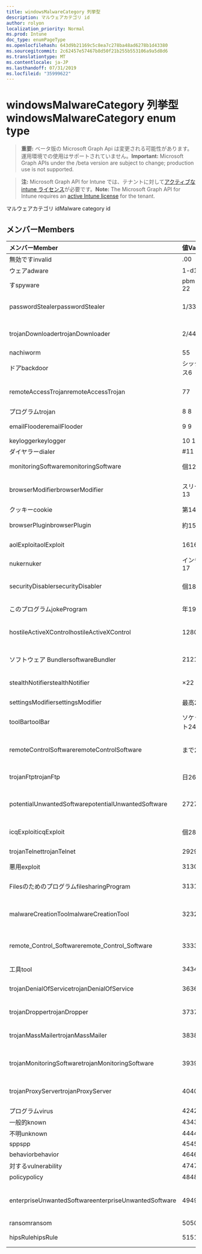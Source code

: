 ```yaml
---
title: windowsMalwareCategory 列挙型
description: マルウェアカテゴリ id
author: rolyon
localization_priority: Normal
ms.prod: Intune
doc_type: enumPageType
ms.openlocfilehash: 643d9b21169c5c8ea7c278ba48ad6278b1d43380
ms.sourcegitcommit: 2c62457e57467b8d50f21b255b553106a9a5d8d6
ms.translationtype: MT
ms.contentlocale: ja-JP
ms.lasthandoff: 07/31/2019
ms.locfileid: "35999622"
---
```

# <a name="windowsmalwarecategory-enum-type"></a><span data-ttu-id="87c61-103">windowsMalwareCategory 列挙型</span><span class="sxs-lookup"><span data-stu-id="87c61-103">windowsMalwareCategory enum type</span></span>

> <span data-ttu-id="87c61-104">**重要:** ベータ版の Microsoft Graph Api は変更される可能性があります。運用環境での使用はサポートされていません。</span><span class="sxs-lookup"><span data-stu-id="87c61-104">**Important:** Microsoft Graph APIs under the /beta version are subject to change; production use is not supported.</span></span>

> <span data-ttu-id="87c61-105">**注:** Microsoft Graph API for Intune では、テナントに対して[アクティブな intune ライセンス](https://go.microsoft.com/fwlink/?linkid=839381)が必要です。</span><span class="sxs-lookup"><span data-stu-id="87c61-105">**Note:** The Microsoft Graph API for Intune requires an [active Intune license](https://go.microsoft.com/fwlink/?linkid=839381) for the tenant.</span></span>

<span data-ttu-id="87c61-106">マルウェアカテゴリ id</span><span class="sxs-lookup"><span data-stu-id="87c61-106">Malware category id</span></span>

## <a name="members"></a><span data-ttu-id="87c61-107">メンバー</span><span class="sxs-lookup"><span data-stu-id="87c61-107">Members</span></span>
|<span data-ttu-id="87c61-108">メンバー</span><span class="sxs-lookup"><span data-stu-id="87c61-108">Member</span></span>|<span data-ttu-id="87c61-109">値</span><span class="sxs-lookup"><span data-stu-id="87c61-109">Value</span></span>|<span data-ttu-id="87c61-110">説明</span><span class="sxs-lookup"><span data-stu-id="87c61-110">Description</span></span>|
|:---|:---|:---|
|<span data-ttu-id="87c61-111">無効です</span><span class="sxs-lookup"><span data-stu-id="87c61-111">invalid</span></span>|<span data-ttu-id="87c61-112">.0</span><span class="sxs-lookup"><span data-stu-id="87c61-112">0</span></span>|<span data-ttu-id="87c61-113">Invalid</span><span class="sxs-lookup"><span data-stu-id="87c61-113">Invalid</span></span>|
|<span data-ttu-id="87c61-114">ウェア</span><span class="sxs-lookup"><span data-stu-id="87c61-114">adware</span></span>|<span data-ttu-id="87c61-115">1-d</span><span class="sxs-lookup"><span data-stu-id="87c61-115">1</span></span>|<span data-ttu-id="87c61-116">ウェア</span><span class="sxs-lookup"><span data-stu-id="87c61-116">Adware</span></span>|
|<span data-ttu-id="87c61-117">す</span><span class="sxs-lookup"><span data-stu-id="87c61-117">spyware</span></span>|<span data-ttu-id="87c61-118">pbm-2</span><span class="sxs-lookup"><span data-stu-id="87c61-118">2</span></span>|<span data-ttu-id="87c61-119">す</span><span class="sxs-lookup"><span data-stu-id="87c61-119">Spyware</span></span>|
|<span data-ttu-id="87c61-120">passwordStealer</span><span class="sxs-lookup"><span data-stu-id="87c61-120">passwordStealer</span></span>|<span data-ttu-id="87c61-121">1/3</span><span class="sxs-lookup"><span data-stu-id="87c61-121">3</span></span>|<span data-ttu-id="87c61-122">パスワードの stealer</span><span class="sxs-lookup"><span data-stu-id="87c61-122">Password stealer</span></span>|
|<span data-ttu-id="87c61-123">trojanDownloader</span><span class="sxs-lookup"><span data-stu-id="87c61-123">trojanDownloader</span></span>|<span data-ttu-id="87c61-124">2/4</span><span class="sxs-lookup"><span data-stu-id="87c61-124">4</span></span>|<span data-ttu-id="87c61-125">トロイのダウンローダー</span><span class="sxs-lookup"><span data-stu-id="87c61-125">Trojan downloader</span></span>|
|<span data-ttu-id="87c61-126">nachi</span><span class="sxs-lookup"><span data-stu-id="87c61-126">worm</span></span>|<span data-ttu-id="87c61-127">5</span><span class="sxs-lookup"><span data-stu-id="87c61-127">5</span></span>|<span data-ttu-id="87c61-128">Nachi</span><span class="sxs-lookup"><span data-stu-id="87c61-128">Worm</span></span>|
|<span data-ttu-id="87c61-129">ドア</span><span class="sxs-lookup"><span data-stu-id="87c61-129">backdoor</span></span>|<span data-ttu-id="87c61-130">シックス</span><span class="sxs-lookup"><span data-stu-id="87c61-130">6</span></span>|<span data-ttu-id="87c61-131">ドア</span><span class="sxs-lookup"><span data-stu-id="87c61-131">Backdoor</span></span>|
|<span data-ttu-id="87c61-132">remoteAccessTrojan</span><span class="sxs-lookup"><span data-stu-id="87c61-132">remoteAccessTrojan</span></span>|<span data-ttu-id="87c61-133">7</span><span class="sxs-lookup"><span data-stu-id="87c61-133">7</span></span>|<span data-ttu-id="87c61-134">リモートアクセストロイの木馬</span><span class="sxs-lookup"><span data-stu-id="87c61-134">Remote access Trojan</span></span>|
|<span data-ttu-id="87c61-135">プログラム</span><span class="sxs-lookup"><span data-stu-id="87c61-135">trojan</span></span>|<span data-ttu-id="87c61-136">8 </span><span class="sxs-lookup"><span data-stu-id="87c61-136">8</span></span>|<span data-ttu-id="87c61-137">プログラム</span><span class="sxs-lookup"><span data-stu-id="87c61-137">Trojan</span></span>|
|<span data-ttu-id="87c61-138">emailFlooder</span><span class="sxs-lookup"><span data-stu-id="87c61-138">emailFlooder</span></span>|<span data-ttu-id="87c61-139">9 </span><span class="sxs-lookup"><span data-stu-id="87c61-139">9</span></span>|<span data-ttu-id="87c61-140">電子メール flooder</span><span class="sxs-lookup"><span data-stu-id="87c61-140">Email flooder</span></span>|
|<span data-ttu-id="87c61-141">keylogger</span><span class="sxs-lookup"><span data-stu-id="87c61-141">keylogger</span></span>|<span data-ttu-id="87c61-142">10 </span><span class="sxs-lookup"><span data-stu-id="87c61-142">10</span></span>|<span data-ttu-id="87c61-143">Keylogger</span><span class="sxs-lookup"><span data-stu-id="87c61-143">Keylogger</span></span>|
|<span data-ttu-id="87c61-144">ダイヤラー</span><span class="sxs-lookup"><span data-stu-id="87c61-144">dialer</span></span>|<span data-ttu-id="87c61-145">#</span><span class="sxs-lookup"><span data-stu-id="87c61-145">11</span></span>|<span data-ttu-id="87c61-146">ダイヤラー</span><span class="sxs-lookup"><span data-stu-id="87c61-146">Dialer</span></span>|
|<span data-ttu-id="87c61-147">monitoringSoftware</span><span class="sxs-lookup"><span data-stu-id="87c61-147">monitoringSoftware</span></span>|<span data-ttu-id="87c61-148">個</span><span class="sxs-lookup"><span data-stu-id="87c61-148">12</span></span>|<span data-ttu-id="87c61-149">監視ソフトウェア</span><span class="sxs-lookup"><span data-stu-id="87c61-149">Monitoring software</span></span>|
|<span data-ttu-id="87c61-150">browserModifier</span><span class="sxs-lookup"><span data-stu-id="87c61-150">browserModifier</span></span>|<span data-ttu-id="87c61-151">スリー</span><span class="sxs-lookup"><span data-stu-id="87c61-151">13</span></span>|<span data-ttu-id="87c61-152">ブラウザーのモディファイア</span><span class="sxs-lookup"><span data-stu-id="87c61-152">Browser modifier</span></span>|
|<span data-ttu-id="87c61-153">クッキー</span><span class="sxs-lookup"><span data-stu-id="87c61-153">cookie</span></span>|<span data-ttu-id="87c61-154">第</span><span class="sxs-lookup"><span data-stu-id="87c61-154">14</span></span>|<span data-ttu-id="87c61-155">クッキー</span><span class="sxs-lookup"><span data-stu-id="87c61-155">Cookie</span></span>|
|<span data-ttu-id="87c61-156">browserPlugin</span><span class="sxs-lookup"><span data-stu-id="87c61-156">browserPlugin</span></span>|<span data-ttu-id="87c61-157">約</span><span class="sxs-lookup"><span data-stu-id="87c61-157">15</span></span>|<span data-ttu-id="87c61-158">ブラウザープラグイン</span><span class="sxs-lookup"><span data-stu-id="87c61-158">Browser plugin</span></span>|
|<span data-ttu-id="87c61-159">aolExploit</span><span class="sxs-lookup"><span data-stu-id="87c61-159">aolExploit</span></span>|<span data-ttu-id="87c61-160">16</span><span class="sxs-lookup"><span data-stu-id="87c61-160">16</span></span>|<span data-ttu-id="87c61-161">AOL の悪用</span><span class="sxs-lookup"><span data-stu-id="87c61-161">AOL exploit</span></span>|
|<span data-ttu-id="87c61-162">nuker</span><span class="sxs-lookup"><span data-stu-id="87c61-162">nuker</span></span>|<span data-ttu-id="87c61-163">インチ</span><span class="sxs-lookup"><span data-stu-id="87c61-163">17</span></span>|<span data-ttu-id="87c61-164">Nuker</span><span class="sxs-lookup"><span data-stu-id="87c61-164">Nuker</span></span>|
|<span data-ttu-id="87c61-165">securityDisabler</span><span class="sxs-lookup"><span data-stu-id="87c61-165">securityDisabler</span></span>|<span data-ttu-id="87c61-166">個</span><span class="sxs-lookup"><span data-stu-id="87c61-166">18</span></span>|<span data-ttu-id="87c61-167">セキュリティ disabler</span><span class="sxs-lookup"><span data-stu-id="87c61-167">Security disabler</span></span>|
|<span data-ttu-id="87c61-168">このプログラム</span><span class="sxs-lookup"><span data-stu-id="87c61-168">jokeProgram</span></span>|<span data-ttu-id="87c61-169">年</span><span class="sxs-lookup"><span data-stu-id="87c61-169">19</span></span>|<span data-ttu-id="87c61-170">ジョークプログラム</span><span class="sxs-lookup"><span data-stu-id="87c61-170">Joke program</span></span>|
|<span data-ttu-id="87c61-171">hostileActiveXControl</span><span class="sxs-lookup"><span data-stu-id="87c61-171">hostileActiveXControl</span></span>|<span data-ttu-id="87c61-172">1280</span><span class="sxs-lookup"><span data-stu-id="87c61-172">20</span></span>|<span data-ttu-id="87c61-173">悪意のある ActiveX コントロール</span><span class="sxs-lookup"><span data-stu-id="87c61-173">Hostile ActiveX control</span></span>|
|<span data-ttu-id="87c61-174">ソフトウェア Bundler</span><span class="sxs-lookup"><span data-stu-id="87c61-174">softwareBundler</span></span>|<span data-ttu-id="87c61-175">21</span><span class="sxs-lookup"><span data-stu-id="87c61-175">21</span></span>|<span data-ttu-id="87c61-176">ソフトウェア bundler</span><span class="sxs-lookup"><span data-stu-id="87c61-176">Software bundler</span></span>|
|<span data-ttu-id="87c61-177">stealthNotifier</span><span class="sxs-lookup"><span data-stu-id="87c61-177">stealthNotifier</span></span>|<span data-ttu-id="87c61-178">×</span><span class="sxs-lookup"><span data-stu-id="87c61-178">22</span></span>|<span data-ttu-id="87c61-179">ステルスモディファイア</span><span class="sxs-lookup"><span data-stu-id="87c61-179">Stealth modifier</span></span>|
|<span data-ttu-id="87c61-180">settingsModifier</span><span class="sxs-lookup"><span data-stu-id="87c61-180">settingsModifier</span></span>|<span data-ttu-id="87c61-181">最高</span><span class="sxs-lookup"><span data-stu-id="87c61-181">23</span></span>|<span data-ttu-id="87c61-182">設定修飾子</span><span class="sxs-lookup"><span data-stu-id="87c61-182">Settings modifier</span></span>|
|<span data-ttu-id="87c61-183">toolBar</span><span class="sxs-lookup"><span data-stu-id="87c61-183">toolBar</span></span>|<span data-ttu-id="87c61-184">ソケット</span><span class="sxs-lookup"><span data-stu-id="87c61-184">24</span></span>|<span data-ttu-id="87c61-185">ツールバー</span><span class="sxs-lookup"><span data-stu-id="87c61-185">Toolbar</span></span>|
|<span data-ttu-id="87c61-186">remoteControlSoftware</span><span class="sxs-lookup"><span data-stu-id="87c61-186">remoteControlSoftware</span></span>|<span data-ttu-id="87c61-187">まで</span><span class="sxs-lookup"><span data-stu-id="87c61-187">25</span></span>|<span data-ttu-id="87c61-188">リモートコントロールソフトウェア</span><span class="sxs-lookup"><span data-stu-id="87c61-188">Remote control software</span></span>|
|<span data-ttu-id="87c61-189">trojanFtp</span><span class="sxs-lookup"><span data-stu-id="87c61-189">trojanFtp</span></span>|<span data-ttu-id="87c61-190">日</span><span class="sxs-lookup"><span data-stu-id="87c61-190">26</span></span>|<span data-ttu-id="87c61-191">トロイの FTP</span><span class="sxs-lookup"><span data-stu-id="87c61-191">Trojan FTP</span></span>|
|<span data-ttu-id="87c61-192">potentialUnwantedSoftware</span><span class="sxs-lookup"><span data-stu-id="87c61-192">potentialUnwantedSoftware</span></span>|<span data-ttu-id="87c61-193">27</span><span class="sxs-lookup"><span data-stu-id="87c61-193">27</span></span>|<span data-ttu-id="87c61-194">望ましくない可能性のあるソフトウェア</span><span class="sxs-lookup"><span data-stu-id="87c61-194">Potential unwanted software</span></span>|
|<span data-ttu-id="87c61-195">icqExploit</span><span class="sxs-lookup"><span data-stu-id="87c61-195">icqExploit</span></span>|<span data-ttu-id="87c61-196">個</span><span class="sxs-lookup"><span data-stu-id="87c61-196">28</span></span>|<span data-ttu-id="87c61-197">ICQ のエクスプロイト</span><span class="sxs-lookup"><span data-stu-id="87c61-197">ICQ exploit</span></span>|
|<span data-ttu-id="87c61-198">trojanTelnet</span><span class="sxs-lookup"><span data-stu-id="87c61-198">trojanTelnet</span></span>|<span data-ttu-id="87c61-199">29</span><span class="sxs-lookup"><span data-stu-id="87c61-199">29</span></span>|<span data-ttu-id="87c61-200">トロイの telnet</span><span class="sxs-lookup"><span data-stu-id="87c61-200">Trojan telnet</span></span>|
|<span data-ttu-id="87c61-201">悪用</span><span class="sxs-lookup"><span data-stu-id="87c61-201">exploit</span></span>|<span data-ttu-id="87c61-202">31</span><span class="sxs-lookup"><span data-stu-id="87c61-202">30</span></span>|<span data-ttu-id="87c61-203">悪用</span><span class="sxs-lookup"><span data-stu-id="87c61-203">Exploit</span></span>|
|<span data-ttu-id="87c61-204">Filesのためのプログラム</span><span class="sxs-lookup"><span data-stu-id="87c61-204">filesharingProgram</span></span>|<span data-ttu-id="87c61-205">31</span><span class="sxs-lookup"><span data-stu-id="87c61-205">31</span></span>|<span data-ttu-id="87c61-206">ファイル共有プログラム</span><span class="sxs-lookup"><span data-stu-id="87c61-206">File sharing program</span></span>|
|<span data-ttu-id="87c61-207">malwareCreationTool</span><span class="sxs-lookup"><span data-stu-id="87c61-207">malwareCreationTool</span></span>|<span data-ttu-id="87c61-208">32</span><span class="sxs-lookup"><span data-stu-id="87c61-208">32</span></span>|<span data-ttu-id="87c61-209">マルウェア作成ツール</span><span class="sxs-lookup"><span data-stu-id="87c61-209">Malware creation tool</span></span>|
|<span data-ttu-id="87c61-210">remote_Control_Software</span><span class="sxs-lookup"><span data-stu-id="87c61-210">remote_Control_Software</span></span>|<span data-ttu-id="87c61-211">33</span><span class="sxs-lookup"><span data-stu-id="87c61-211">33</span></span>|<span data-ttu-id="87c61-212">リモートコントロールソフトウェア</span><span class="sxs-lookup"><span data-stu-id="87c61-212">Remote control software</span></span>|
|<span data-ttu-id="87c61-213">工具</span><span class="sxs-lookup"><span data-stu-id="87c61-213">tool</span></span>|<span data-ttu-id="87c61-214">34</span><span class="sxs-lookup"><span data-stu-id="87c61-214">34</span></span>|<span data-ttu-id="87c61-215">ツール</span><span class="sxs-lookup"><span data-stu-id="87c61-215">Tool</span></span>|
|<span data-ttu-id="87c61-216">trojanDenialOfService</span><span class="sxs-lookup"><span data-stu-id="87c61-216">trojanDenialOfService</span></span>|<span data-ttu-id="87c61-217">36</span><span class="sxs-lookup"><span data-stu-id="87c61-217">36</span></span>|<span data-ttu-id="87c61-218">トロイの木馬サービス拒否</span><span class="sxs-lookup"><span data-stu-id="87c61-218">Trojan denial of service</span></span>|
|<span data-ttu-id="87c61-219">trojanDropper</span><span class="sxs-lookup"><span data-stu-id="87c61-219">trojanDropper</span></span>|<span data-ttu-id="87c61-220">37</span><span class="sxs-lookup"><span data-stu-id="87c61-220">37</span></span>|<span data-ttu-id="87c61-221">トロイアのスポイト</span><span class="sxs-lookup"><span data-stu-id="87c61-221">Trojan dropper</span></span>|
|<span data-ttu-id="87c61-222">trojanMassMailer</span><span class="sxs-lookup"><span data-stu-id="87c61-222">trojanMassMailer</span></span>|<span data-ttu-id="87c61-223">38</span><span class="sxs-lookup"><span data-stu-id="87c61-223">38</span></span>|<span data-ttu-id="87c61-224">トロイの大量メールプログラム</span><span class="sxs-lookup"><span data-stu-id="87c61-224">Trojan mass mailer</span></span>|
|<span data-ttu-id="87c61-225">trojanMonitoringSoftware</span><span class="sxs-lookup"><span data-stu-id="87c61-225">trojanMonitoringSoftware</span></span>|<span data-ttu-id="87c61-226">39</span><span class="sxs-lookup"><span data-stu-id="87c61-226">39</span></span>|<span data-ttu-id="87c61-227">トロイの監視ソフトウェア</span><span class="sxs-lookup"><span data-stu-id="87c61-227">Trojan monitoring software</span></span>|
|<span data-ttu-id="87c61-228">trojanProxyServer</span><span class="sxs-lookup"><span data-stu-id="87c61-228">trojanProxyServer</span></span>|<span data-ttu-id="87c61-229">40</span><span class="sxs-lookup"><span data-stu-id="87c61-229">40</span></span>|<span data-ttu-id="87c61-230">トロイのプロキシサーバー</span><span class="sxs-lookup"><span data-stu-id="87c61-230">Trojan proxy server</span></span>|
|<span data-ttu-id="87c61-231">プログラム</span><span class="sxs-lookup"><span data-stu-id="87c61-231">virus</span></span>|<span data-ttu-id="87c61-232">42</span><span class="sxs-lookup"><span data-stu-id="87c61-232">42</span></span>|<span data-ttu-id="87c61-233">プログラム</span><span class="sxs-lookup"><span data-stu-id="87c61-233">Virus</span></span>|
|<span data-ttu-id="87c61-234">一般的</span><span class="sxs-lookup"><span data-stu-id="87c61-234">known</span></span>|<span data-ttu-id="87c61-235">43</span><span class="sxs-lookup"><span data-stu-id="87c61-235">43</span></span>|<span data-ttu-id="87c61-236">一般的</span><span class="sxs-lookup"><span data-stu-id="87c61-236">Known</span></span>|
|<span data-ttu-id="87c61-237">不明</span><span class="sxs-lookup"><span data-stu-id="87c61-237">unknown</span></span>|<span data-ttu-id="87c61-238">44</span><span class="sxs-lookup"><span data-stu-id="87c61-238">44</span></span>|<span data-ttu-id="87c61-239">不明</span><span class="sxs-lookup"><span data-stu-id="87c61-239">Unknown</span></span>|
|<span data-ttu-id="87c61-240">spp</span><span class="sxs-lookup"><span data-stu-id="87c61-240">spp</span></span>|<span data-ttu-id="87c61-241">45</span><span class="sxs-lookup"><span data-stu-id="87c61-241">45</span></span>|<span data-ttu-id="87c61-242">SPP</span><span class="sxs-lookup"><span data-stu-id="87c61-242">SPP</span></span>|
|<span data-ttu-id="87c61-243">behavior</span><span class="sxs-lookup"><span data-stu-id="87c61-243">behavior</span></span>|<span data-ttu-id="87c61-244">46</span><span class="sxs-lookup"><span data-stu-id="87c61-244">46</span></span>|<span data-ttu-id="87c61-245">動作</span><span class="sxs-lookup"><span data-stu-id="87c61-245">Behavior</span></span>|
|<span data-ttu-id="87c61-246">対する</span><span class="sxs-lookup"><span data-stu-id="87c61-246">vulnerability</span></span>|<span data-ttu-id="87c61-247">47</span><span class="sxs-lookup"><span data-stu-id="87c61-247">47</span></span>|<span data-ttu-id="87c61-248">対する</span><span class="sxs-lookup"><span data-stu-id="87c61-248">Vulnerability</span></span>|
|<span data-ttu-id="87c61-249">policy</span><span class="sxs-lookup"><span data-stu-id="87c61-249">policy</span></span>|<span data-ttu-id="87c61-250">48</span><span class="sxs-lookup"><span data-stu-id="87c61-250">48</span></span>|<span data-ttu-id="87c61-251">ポリシー</span><span class="sxs-lookup"><span data-stu-id="87c61-251">Policy</span></span>|
|<span data-ttu-id="87c61-252">enterpriseUnwantedSoftware</span><span class="sxs-lookup"><span data-stu-id="87c61-252">enterpriseUnwantedSoftware</span></span>|<span data-ttu-id="87c61-253">49</span><span class="sxs-lookup"><span data-stu-id="87c61-253">49</span></span>|<span data-ttu-id="87c61-254">エンタープライズの不要なソフトウェア</span><span class="sxs-lookup"><span data-stu-id="87c61-254">Enterprise Unwanted Software</span></span>|
|<span data-ttu-id="87c61-255">ransom</span><span class="sxs-lookup"><span data-stu-id="87c61-255">ransom</span></span>|<span data-ttu-id="87c61-256">50</span><span class="sxs-lookup"><span data-stu-id="87c61-256">50</span></span>|<span data-ttu-id="87c61-257">Ransom</span><span class="sxs-lookup"><span data-stu-id="87c61-257">Ransom</span></span>|
|<span data-ttu-id="87c61-258">hipsRule</span><span class="sxs-lookup"><span data-stu-id="87c61-258">hipsRule</span></span>|<span data-ttu-id="87c61-259">51</span><span class="sxs-lookup"><span data-stu-id="87c61-259">51</span></span>|<span data-ttu-id="87c61-260">HIPS ルール</span><span class="sxs-lookup"><span data-stu-id="87c61-260">HIPS Rule</span></span>|





